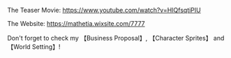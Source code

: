 The Teaser Movie: https://www.youtube.com/watch?v=HIQfsqtiPIU

The Website: https://mathetia.wixsite.com/7777

Don't forget to check my 【Business Proposal】, 【Character Sprites】 and 【World Setting】!

